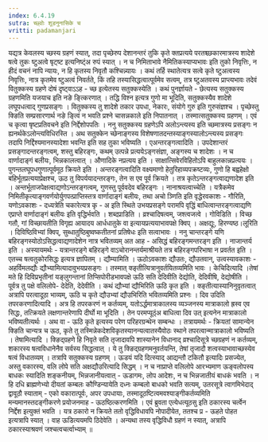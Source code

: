 ```yaml
---
index: 6.4.19
sutra: च्छ्वोः शूडनुनासिके च
vritti: padamanjari
---
```


  यद्यत्र केवलस्य च्छस्य ग्रहणं स्यात्, तदा पृच्छेरुप देशानन्तरं तुकि कृते क्तप्रत्यये परतश्च्छकारमात्रस्य शादेशे षत्वे तुकः ष्टुअत्वे षृट्ष्ट इत्यनिष्ट्ंअ रुपं स्यात् । न च निमिताभावे नैमितिकस्याप्यभावः इति तुको निवृत्तिः, न हीदं वचनं नापि न्यायः, न हि कृतस्य निवृतौ कश्चिन्न्यायः । कथं तर्हि स्थातेत्यत्र सत्वे कृते ष्टुअत्वस्य निवृत्तिः, नात्र कृतमेव ष्टुअत्वं निवर्तते, किं तहि तस्यासिद्धत्वात्पूर्वमेव सत्वम्, तत्र ष्टुअतवस्य प्राप्त्यभावः तदेवं वितुक्कस्य ग्रहणे दोषं दृष्ट्वाऽऽह - च्छ इत्येतस्य सतुक्कस्येति । कथं पुनर्ज्ञायते - छेत्यस्य सतुक्कस्य ग्रहणमिति यजयाच इति नङे ङ्त्किरणात् । तद्धि विश्न इत्यत्र गुणो मा भूदिति, सतुक्कस्यैव शादेशे लघूपधत्वाद् गुणप्रसङ्गः । वितुक्कस्य तु शादेशे तकार उपधा, नेकारः, संयोगे गुरु इति गुरुसंज्ञश्च । पृच्छेस्तु क्ङिति सम्प्रसारणार्थ नङे ङ्त्विं न भवति प्रश्ने चासन्नकाले इति निपातनात् । तस्मात्सतुक्कस्य ग्रहणम् । एवं च कृत्वा षृष्टप्रतिवचने इति निर्द्देशोपपतिः । ननु सतुक्कस्य ग्रहणेऽपि अलोऽन्त्यस्य इति च्छमात्रस्य प्रसङ्गः न ह्यनर्थकेऽलोन्त्यविधिरस्ति । अथ सतुक्केन च्छेनाङ्गस्य विशेषणातदन्तस्याङ्गस्यालोऽन्त्यस्य प्रसङ्गः तदापि निर्द्दिश्यमानस्यादेशा भवन्ति इति सह तुका भविष्यति ।  एअन्तरङ्गत्वादिति । उपदेशान्तरं प्रसङ्गादन्तरङ्गत्वम्, शस्तु बहिरङ्गः, कथम् उत्पन्ने प्रत्ययेऽङ्गसंज्ञा, अङ्गस्य च शादेशः । न च वार्णादाङ्गं बलीयः, भिन्नकालत्वात् ।  औणादिके नप्रत्यय इति । साक्षात्सिवेरविहितोऽपि बाहुलकान्नप्रत्ययः । पुगन्तलघूपधगुणात्पूर्वमूठ क्रियते इति । अन्तरङ्गत्वादिति वक्ष्यमाणो हेतुरिहाव्यपक्रष्टव्यः, गुणो हि बह्वहेक्षो बहिर्भूतप्रत्ययाप्रेक्षश्च, ऊठ तु विपर्ययादन्तरङ्गः, तेन स एव पूर्व क्रियते । तत्र कृतेऽन्तरङ्गत्वाद्यणादेश इति । अन्तर्भूताजपेक्षत्वाद्यणोऽन्तरङ्गत्वम्, गुणस्तु पूर्ववदेव बहिरङ्गः । नानाश्रयत्वाच्चेति । यत्रैकमेव निमितीकृत्याङ्गवर्णयोर्युगपत्प्राप्तिस्तत्र वार्णादाङ्गं बलीयः, तथा अचो ञ्णिति इति वृद्धेरवकाशः - गौरिति, यणोऽवकाशः - दध्यत्रेति चकारेत्यत्र कृ - अ इति स्थिते उभयप्रसङ्गे परामपि वृद्धिं बाधित्वान्तरङ्गत्वाद्यणि  एप्राप्ते वार्णादाङ्गं बलीयः इति वृद्धिर्भवति ।  शब्दप्राडिति । व्रश्चादिषत्वम्, जश्त्वजत्वे । गोविडिति । विच्छ गतौ, गां विच्छायतीति विगृह्य आयादय आर्धधातुके वा इत्यायप्रत्ययाभावपक्षे क्विप् । अक्षद्यूः, हिरण्यष्ठ।लूरिति । दिविष्ठिविभ्यां क्विप्, सुब्धातुष्ठिबुष्वष्कतीतनां प्रतिषेधः इति सत्वाभावः । ननु चान्तरङ्गे यणि बहिरङ्गस्योठोऽसिद्धत्वाद्यणादेशेन नात्र भवितव्यम् अत आह - असिद्धं बहिरङ्गमन्तरङ्ग इति । नाजान्तर्य इति । अस्यायमर्थः - यत्रान्तरङ्गे बहिरङ्गे वाऽचोरानन्तर्यमाश्रीयते तत्र बहिरङ्गपरिभाषा न प्रवर्तत इति । एतच्च षत्वतुकोरसिद्धः इत्यत्र ज्ञापितम् । द्यौम्यामिति । ऊठोऽवकाशः द्यौउतः, द्यौउतवान्, उत्वस्यावकाशः - अहर्विमलद्यौः द्यौभ्यामित्यादावुभयप्रसङ्गः । तस्मात् क्ङ्तीत्यित्रानुवर्तयितव्यमिति भावः ।  केचिदित्यादि ।तेषां मते हि दिविप्रभृतीनां यङ्लुगन्तानां तिप्सिपोरीडभावपक्षे ऊठि सति देदिवीति देद्योति, देदिवीषि, देद्योषीति । पूर्वत्र तु पक्षे वलिलोपे- देदेति, देदेवीति ।  कथं द्यौभ्यां द्यौभिरिति ऊठि कृत इति । क्ङ्तीत्यास्यानिनुवृतत्वात् अत्रापि परत्वादूठा भाव्यम्, ऊठि च कृते द्यौउभ्यां द्यौउभिरिति भवितव्यमिति प्रश्नः । दिव उदिति तपरकरणादित्यादि । अत्र हि तपरकरणं न कर्तव्यम्, यतोऽर्द्धमात्राकालस्य व्यञ्जनस्य मात्राकालो ह्रस्व एव सिद्धः, तत्क्रियते लक्षणान्तरेणापि दीर्घो मा भूदिति । तेन परमप्यूठ्ंअ बाधित्वा दिव उत् इत्यनेन मात्राकालो भविष्यतीत्यर्थः ।  अथ वा - ऊठि कृते इत्यस्य परेण परिहरग्रन्थेन सम्बन्धः । तत्रायमर्थः - क्रियतां सामान्येन क्ङिति चान्यत्र च ऊठ, कृते तु तस्मिन्नेकदेशविकृतस्यानन्यत्वातस्यैवोठः स्थाने तपरत्वान्मात्राकालो भविष्यति । तेषामित्यादि । क्ङिद्ग्रहणे हि निवृते सति तृजादावपि शास्यानेन विधानाद् व्रश्चादिसूत्रे च्छग्रहणं न कर्तव्यम्, शकारस्य षत्वविधानेनैव सर्वस्य सिद्धत्वात् । ये तु क्ङिद्ग्रहणमनुवर्तयन्ति, तेषां तृजादौ शत्वस्याभावाच्छस्येव षत्वं विधातव्यम् । तत्रापि सतुक्कस्य ग्रहणम् ।  ऊडयं यदि दित्स्याद् आद्यन्तौ टकितौ इत्यादिः प्रसज्येत, अस्तु वकारस्य, वलि लोपे सति अक्षद्यौउरित्यादि सिद्धम् । न च नाप्राप्ते वलिलोपे आरभ्यमाण ऊङ्वलोपस्य बाधकः स्यादिति शङ्कनीयम्, भिन्नजानीयत्वात् - ऊडागमः, लोप आदेशः, न च भिन्नजातीयं बाधकं भवति । न हि दधि ब्राह्मणेभ्यो दीयतां कम्बलः कौण्डिन्यायेति दध्नः कम्बलो बाधको भवति सत्यम्, उतरसूत्रे त्वागमिभेदाद् द्वावूठौ स्याताम् - एको वकारात्पूर्वः, अपर उपधायाः, तस्मादूठष्टित्वमवश्याङ्गीकर्तव्यमिति मन्यमानस्तदङ्गीकरणे प्रयोजनमाह - ऊठष्ठित्करणमिति । एवं ब्रुवता एत्येधत्यूठसु इति ठकारस्य चर्त्वेन निर्द्देश इत्युक्तं भवति । यत्र ठकारो न क्रियते ततो वृद्धिविधावपि नोपादीयेत, ततश्च प्र - ऊहते पोहत इत्यत्रापि स्यात् । वाह ऊडित्ययमपि ठिदेवेति । अन्यथा तस्य वृद्धिविधौ ग्रहणं न स्यात्, अत्रापि ठकारस्याश्रवणं जश्चत्वचर्त्वाभ्याम् ॥